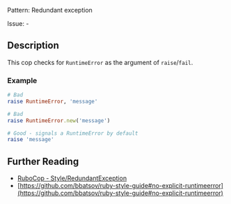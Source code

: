 Pattern: Redundant exception

Issue: -

## Description

This cop checks for `RuntimeError` as the argument of `raise`/`fail`.

### Example

```ruby
# Bad
raise RuntimeError, 'message'

# Bad
raise RuntimeError.new('message')

# Good - signals a RuntimeError by default
raise 'message'
```

## Further Reading

* [RuboCop - Style/RedundantException](https://rubocop.readthedocs.io/en/latest/cops_style/#styleredundantexception)
* [https://github.com/bbatsov/ruby-style-guide#no-explicit-runtimeerror](https://github.com/bbatsov/ruby-style-guide#no-explicit-runtimeerror)
